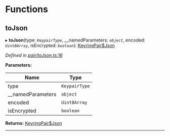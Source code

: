 

# Functions

<a id="tojson"></a>

##  toJson

▸ **toJson**(type: *`KeypairType`*, __namedParameters: *`object`*, encoded: *`Uint8Array`*, isEncrypted: *`boolean`*): [KeyringPair$Json](_types_.md#keyringpair_json)

*Defined in [pair/toJson.ts:16](https://github.com/polkadot-js/common/blob/d916ca1/packages/keyring/src/pair/toJson.ts#L16)*

**Parameters:**

| Name | Type |
| ------ | ------ |
| type | `KeypairType` |
| __namedParameters | `object` |
| encoded | `Uint8Array` |
| isEncrypted | `boolean` |

**Returns:** [KeyringPair$Json](_types_.md#keyringpair_json)

___

